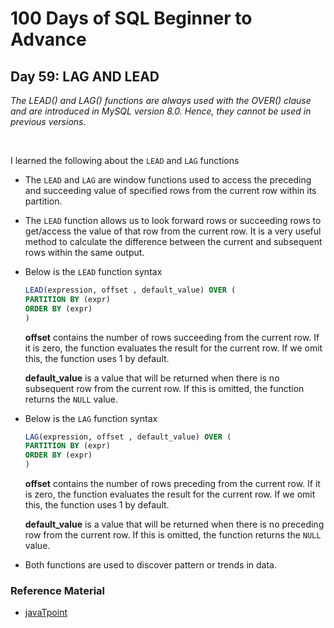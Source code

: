 # 100 Days of SQL Beginner to Advance
## Day 59: LAG AND LEAD 
 
*The LEAD() and LAG() functions are always used with the OVER() clause and are introduced in MySQL version 8.0. Hence, they cannot be used in previous versions.*

<br>

I learned the following about the `LEAD` and `LAG` functions

- The `LEAD` and `LAG` are window functions used to access the preceding and succeeding value of specified rows from the current row within its partition.

- The `LEAD` function allows us to look forward rows or succeeding rows to get/access the value of that row from the current row. It is a very useful method to calculate the difference between the current and subsequent rows within the same output.

- Below is the `LEAD` function syntax
    
    ```SQL
    LEAD(expression, offset , default_value) OVER (  
    PARTITION BY (expr)  
    ORDER BY (expr)
    )  
    ```

    **offset** contains the number of rows succeeding from the current row. If it is zero, the function evaluates the result for the current row. If we omit this, the function uses 1 by default.
    
    **default_value** is a value that will be returned when there is no subsequent row from the current row. If this is omitted, the function returns the `NULL` value.

- Below is the `LAG` function syntax
    
    ```SQL
    LAG(expression, offset , default_value) OVER (  
    PARTITION BY (expr)  
    ORDER BY (expr)
    )  
    ```

    **offset** contains the number of rows preceding from the current row. If it is zero, the function evaluates the result for the current row. If we omit this, the function uses 1 by default.

    **default_value** is a value that will be returned when there is no preceding row from the current row. If this is omitted, the function returns the `NULL` value.

- Both functions are used to discover pattern or trends in data.

### Reference Material
- [javaTpoint](https://www.javatpoint.com/)